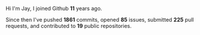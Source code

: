 Hi I'm Jay, I joined Github **11** years ago.

Since then I've pushed **1861** commits, opened **85** issues, submitted **225** pull requests, and contributed to **19** public repositories.
